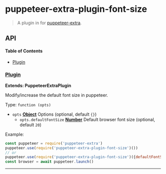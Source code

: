 # puppeteer-extra-plugin-font-size

> A plugin in for [puppeteer-extra](https://github.com/berstend/puppeteer-extra).

## API

<!-- Generated by documentation.js. Update this documentation by updating the source code. -->

#### Table of Contents

-   [Plugin](#plugin)

### [Plugin](https://github.com/berstend/puppeteer-extra/blob/4e9d68d60d08a4dcb71882a583b14702f4433c2a/packages/puppeteer-extra-plugin-font-size/index.js#L18-L54)

**Extends: PuppeteerExtraPlugin**

Modify/increase the default font size in puppeteer.

Type: `function (opts)`

-   `opts` **[Object](https://developer.mozilla.org/docs/Web/JavaScript/Reference/Global_Objects/Object)** Options (optional, default `{}`)
    -   `opts.defaultFontSize` **[Number](https://developer.mozilla.org/docs/Web/JavaScript/Reference/Global_Objects/Number)** Default browser font size (optional, default `20`)

Example:

```javascript
const puppeteer = require('puppeteer-extra')
puppeteer.use(require('puppeteer-extra-plugin-font-size')())
// or
puppeteer.use(require('puppeteer-extra-plugin-font-size')({defaultFontSize: 18}))
const browser = await puppeteer.launch()
```

* * *
